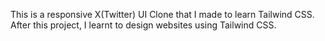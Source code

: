 This is a responsive X(Twitter) UI Clone that I made to learn Tailwind CSS. After this project, I learnt to design websites using Tailwind CSS.
